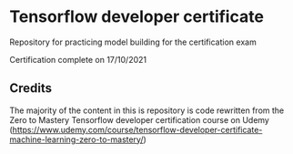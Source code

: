 # Tensorflow developer certificate
Repository for practicing model building for the certification exam

Certification complete on 17/10/2021

## Credits
The majority of the content in this is repository is code rewritten from the Zero to Mastery Tensorflow developer certification course on Udemy (https://www.udemy.com/course/tensorflow-developer-certificate-machine-learning-zero-to-mastery/)
